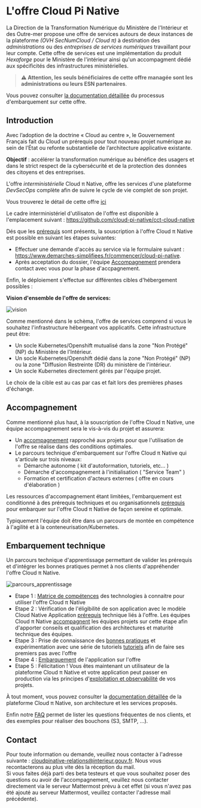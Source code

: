 # L'offre Cloud Pi Native

La Direction de la Transformation Numérique du Ministère de l'Intérieur et des Outre-mer propose une offre de services autours de deux instances de la plateforme *(OVH SecNumCloud / Cloud π)* à destination des *administrations* ou des *entreprises de services numériques* travaillant pour leur compte.
Cette offre de services est une implémentation du produit *Hexaforge* pour le Ministère de l'intérieur ainsi qu'un accompagment dédié aux spécificités des infrastructures ministérielles.

> __:warning: Attention, les seuls bénéficiaires de cette offre managée sont les administrations ou leurs ESN partenaires__.

Vous pouvez consulter [la documentation détaillée](https://github.com/cloud-pi-native/embarquement-autoformation) du processus d'embarquement sur cette offre.

## Introduction

Avec l’adoption de la doctrine « Cloud au centre », le Gouvernement Français fait du Cloud un prérequis pour tout nouveau projet numérique au sein de l’État ou refonte substantielle de l’architecture applicative existante.

**Objectif** : accélérer la transformation numérique au bénéfice des usagers et dans le strict respect de la cybersécurité et de la protection des données des citoyens et des entreprises.

L'offre *interministérielle* Cloud π Native, offre les services d'une plateforme *DevSecOps* complète afin de suivre le cycle de vie complet de son projet.

Vous trouverez le détail de cette offre [ici](https://cloud-pi-native.fr/platform/introduction.html)

Le cadre interministériel d'utilisaton de l'offre est disponible à l'emplacement suivant : <https://github.com/cloud-pi-native/cct-cloud-native>

Dés que les [prérequis](https://cloud-pi-native.fr/agreement/support.html) sont présents, la souscription à l'offre Cloud π Native est possible en suivant les étapes suivantes:

  - Effectuer une demande d'accès au service via le formulaire suivant : <https://www.demarches-simplifiees.fr/commencer/cloud-pi-native>. 
  - Après acceptation du dossier, l'équipe [Accompagnement](https://cloud-pi-native.fr/agreement/introduction.html#accompagnement) prendera contact avec vous pour la phase d'accpagnement.

Enfin, le déploiement s'effectue sur différentes cibles d'hébergement possibles :

**Vision d'ensemble de l'offre de services:**

![vision](/img/global-vision.png)

Comme mentionné dans le schèma, l'offre de services comprend si vous le souhaitez l'infrastructure hébergeant vos applicatifs. 
Cette infrastructure peut être:
 - Un socle Kubernetes/Openshift mutualisé dans la zone "Non Protégé" (NP) du Ministère de l'Intérieur. 
 - Un socle Kubernetes/Openshift dédié dans la zone "Non Protégé" (NP) ou la zone "Diffusion Restreinte (DR) du ministère de l'intérieur. 
 - Un socle Kubernetes directement gérés par l'équipe projet.

Le choix de la cible est au cas par cas et fait lors des premières phases d'échange. 

## Accompagnement

Comme mentionné plus haut, à la souscription de l'offre Cloud π Native, une équipe accompagnement sera le vis-à-vis du projet et assurera: 
- Un [accompagnement](/agreement/support) rapproché aux projets pour que l'utilisation de l'offre se réalise dans des conditions optimales.
- Le parcours technique d'embarquement sur l'offre Cloud π Native qui s'articule sur trois niveaux: 
   * Démarche autonome ( kit d'autoformation, tutoriels, etc... )
   * Démarche d'accompagnement à l'initialisation ( "Service Team" )
   * Formation et certification d'acteurs externes ( offre en cours d'élaboration )

Les ressources d'accompagnement étant limitées, l'embarquement est conditionné à des prérequis techniques et ou organisationnels [prérequis](/platform/compatibility) pour embarquer sur l'offre Cloud π Native de façon sereine et optimale.

Typiquement l'équipe doit être dans un parcours de montée en compétence à l'agilité et à la conteneurisation/Kubernetes.

## Embarquement technique

Un parcours technique d'apprentissage permettant de valider les prérequis et d'intégrer les bonnes pratiques permet à nos clients d'appréhender l'offre Cloud π Native. 

![parcours_apprentissage](/img/learning-process.png)

  - Etape 1 : [Matrice de compétences](/platform/skills-matrix) des technologies à connaitre pour utiliser l'offre Cloud π Native 
  - Etape 2 : Vérification de l'éligibilité de son application avec le modèle Cloud Native Application [prérequis](/platform/compatibility) technique liés à l'offre. Les équipes Cloud π Native [accompagnent](/agreement/support) les équipes projets sur cette étape afin d'apporter conseils et qualification des architectures et maturité technique des équipes. 
  - Etape 3 : Prise de connaissance des [bonnes pratiques](/guide/best-practices) et expérimentation avec une série de tutoriels [tutoriels](/guide/tutorials) afin de faire ses premiers pas avec l'offre
  - Etape 4 : [Embarquement](/guide/get-started) de l'application sur l'offre
  - Etape 5 : Félicitation ! Vous êtes maintenant un utilisateur de la plateforme Cloud π Native et votre application peut passer en production via les principes d'[exploitation et observabilité](/agreement/exploitation) de vos projets.


À tout moment, vous pouvez consulter la [documentation détaillée](/platform/introduction) de la plateforme Cloud π Native, son architecture et les services proposés.

Enfin notre [FAQ](/agreement/faq) permet de lister les questions fréquentes de nos clients, et des exemples pour réaliser des bouchons (S3, SMTP, ...).

## Contact

Pour toute information ou demande, veuillez nous contacter à l'adresse suivante : <cloudpinative-relations@interieur.gouv.fr>. Nous vous recontacterons au plus vite dès la réception du mail.  
Si vous faites déjà parti des beta testeurs et que vous souhaitez poser des questions ou avoir de l'accompagnement, veuillez nous contacter directement via le serveur Mattermost prévu à cet effet (si vous n'avez pas été ajouté au serveur Mattermost, veuillez contacter l'adresse mail précédente).

